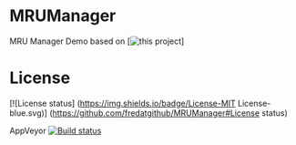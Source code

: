 # MRUManager
MRU Manager Demo
based on [![this project](http://www.codeproject.com/Articles/407513/Add-Most-Recently-Used-Files-MRU-List-to-Windows)]

# License
[![License status] (https://img.shields.io/badge/License-MIT License-blue.svg)] (https://github.com/fredatgithub/MRUManager#License status)

AppVeyor [![Build status](https://ci.appveyor.com/api/projects/status/i3378pd0rkx7cfliuenfvsyo/branch/master?svg=true)](https://ci.appveyor.com/project/fredatgithub/MRUManager/branch/master) 
